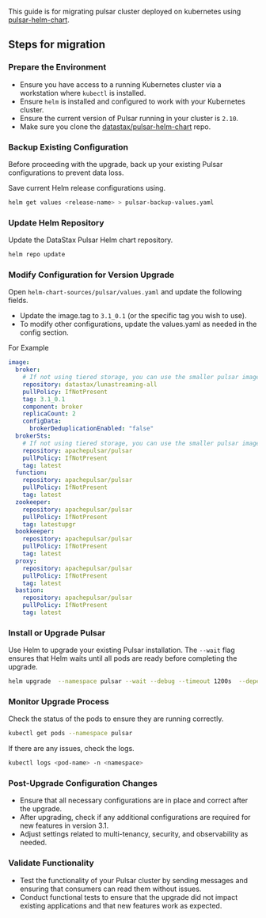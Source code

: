 <!--

    Licensed to the Apache Software Foundation (ASF) under one
    or more contributor license agreements.  See the NOTICE file
    distributed with this work for additional information
    regarding copyright ownership.  The ASF licenses this file
    to you under the Apache License, Version 2.0 (the
    "License"); you may not use this file except in compliance
    with the License.  You may obtain a copy of the License at

      http://www.apache.org/licenses/LICENSE-2.0

    Unless required by applicable law or agreed to in writing,
    software distributed under the License is distributed on an
    "AS IS" BASIS, WITHOUT WARRANTIES OR CONDITIONS OF ANY
    KIND, either express or implied.  See the License for the
    specific language governing permissions and limitations
    under the License.

-->

This guide is for migrating pulsar cluster deployed on kubernetes using
[pulsar-helm-chart](https://github.com/datastax/pulsar-helm-chart).

## Steps for migration

### Prepare the Environment

- Ensure you have access to a running Kubernetes cluster via a workstation where `kubectl` is installed.
- Ensure `helm` is installed and configured to work with your Kubernetes cluster.
- Ensure the current version of Pulsar running in your cluster is `2.10`.
- Make sure you clone the [datastax/pulsar-helm-chart](https://github.com/datastax/pulsar-helm-chart) repo.

### Backup Existing Configuration

Before proceeding with the upgrade, back up your existing Pulsar configurations to prevent data loss.

Save current Helm release configurations using.

```bash
helm get values <release-name> > pulsar-backup-values.yaml
```

### Update Helm Repository

Update the DataStax Pulsar Helm chart repository.
```bash
helm repo update
```

### Modify Configuration for Version Upgrade

Open `helm-chart-sources/pulsar/values.yaml` and update the following fields.

- Update the image.tag to `3.1_0.1` (or the specific tag you wish to use).
- To modify other configurations, update the values.yaml as needed in the
  config section.

For Example
```yaml
image:
  broker:
    # If not using tiered storage, you can use the smaller pulsar image for the broker
    repository: datastax/lunastreaming-all
    pullPolicy: IfNotPresent
    tag: 3.1_0.1
    component: broker
    replicaCount: 2
    configData:
      brokerDeduplicationEnabled: "false"
  brokerSts:
    # If not using tiered storage, you can use the smaller pulsar image for the broker
    repository: apachepulsar/pulsar
    pullPolicy: IfNotPresent
    tag: latest
  function:
    repository: apachepulsar/pulsar
    pullPolicy: IfNotPresent
    tag: latest
  zookeeper:
    repository: apachepulsar/pulsar
    pullPolicy: IfNotPresent
    tag: latestupgr
  bookkeeper:
    repository: apachepulsar/pulsar
    pullPolicy: IfNotPresent
    tag: latest
  proxy:
    repository: apachepulsar/pulsar
    pullPolicy: IfNotPresent
    tag: latest
  bastion:
    repository: apachepulsar/pulsar
    pullPolicy: IfNotPresent
    tag: latest
```

### Install or Upgrade Pulsar

Use Helm to upgrade your existing Pulsar installation. The `--wait` flag ensures that Helm waits until all pods are ready
before completing the upgrade.

```bash
helm upgrade  --namespace pulsar --wait --debug --timeout 1200s  --dependency-update pulsar <pulsar-helm-chart-repo-dir>/helm-chart-sources/pulsar --values current-values.yaml
```

### Monitor Upgrade Process

Check the status of the pods to ensure they are running correctly.
```bash
kubectl get pods --namespace pulsar
```
If there are any issues, check the logs.
```bash
kubectl logs <pod-name> -n <namespace>
```

### Post-Upgrade Configuration Changes

- Ensure that all necessary configurations are in place and correct after the upgrade.
- After upgrading, check if any additional configurations are required for new features in version 3.1.
- Adjust settings related to multi-tenancy, security, and observability as needed.


### Validate Functionality

- Test the functionality of your Pulsar cluster by sending messages and ensuring that consumers can read them without
  issues.
- Conduct functional tests to ensure that the upgrade did not impact existing applications and that new features work
  as expected.